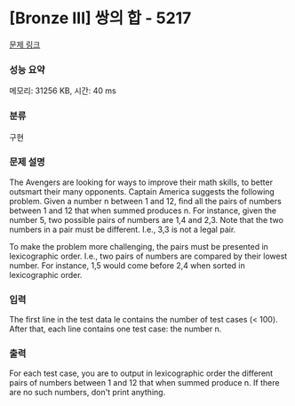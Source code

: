# [Bronze III] 쌍의 합 - 5217 

[문제 링크](https://www.acmicpc.net/problem/5217) 

### 성능 요약

메모리: 31256 KB, 시간: 40 ms

### 분류

구현

### 문제 설명

<p>The Avengers are looking for ways to improve their math skills, to better outsmart their many opponents. Captain America suggests the following problem. Given a number n between 1 and 12, find all the pairs of numbers between 1 and 12 that when summed produces n. For instance, given the number 5, two possible pairs of numbers are 1,4 and 2,3. Note that the two numbers in a pair must be different. I.e., 3,3 is not a legal pair.</p>

<p>To make the problem more challenging, the pairs must be presented in lexicographic order. I.e., two pairs of numbers are compared by their lowest number. For instance, 1,5 would come before 2,4 when sorted in lexicographic order.</p>

### 입력 

 <p>The first line in the test data le contains the number of test cases (< 100). After that, each line contains one test case: the number n.</p>

### 출력 

 <p>For each test case, you are to output in lexicographic order the different pairs of numbers between 1 and 12 that when summed produce n. If there are no such numbers, don't print anything.</p>

